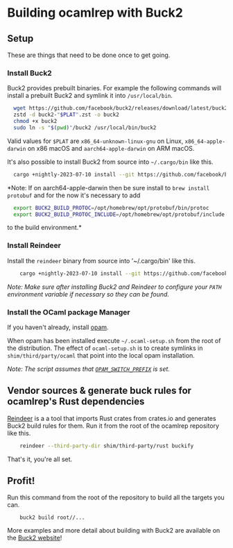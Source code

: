 # Building ocamlrep with Buck2

## Setup

These are things that need to be done once to get going.

### Install Buck2

Buck2 provides prebuilt binaries. For example the following commands will install a prebuilt Buck2 and symlink it into `/usr/local/bin`.
```bash
  wget https://github.com/facebook/buck2/releases/download/latest/buck2-"$PLAT".zst
  zstd -d buck2-"$PLAT".zst -o buck2
  chmod +x buck2
  sudo ln -s "$(pwd)"/buck2 /usr/local/bin/buck2
```
Valid values for `$PLAT` are `x86_64-unknown-linux-gnu` on Linux, `x86_64-apple-darwin` on x86 macOS and `aarch64-apple-darwin` on ARM macOS.

It's also possible to install Buck2 from source into `~/.cargo/bin` like this.
```bash
  cargo +nightly-2023-07-10 install --git https://github.com/facebook/buck2.git buck2
```
*Note: If on aarch64-apple-darwin then be sure install to `brew install protobuf` and for the now it's necessary to add
```bash
  export BUCK2_BUILD_PROTOC=/opt/homebrew/opt/protobuf/bin/protoc
  export BUCK2_BUILD_PROTOC_INCLUDE=/opt/homebrew/opt/protobuf/include
```
to the build environment.*

### Install Reindeer

Install the `reindeer` binary from source into '~/.cargo/bin' like this.
```bash
    cargo +nightly-2023-07-10 install --git https://github.com/facebookincubator/reindeer.git reindeer
```

*Note: Make sure after installing Buck2 and Reindeer to configure your `PATH` environment variable if necessary so they can be found.*

### Install the OCaml package Manager

If you haven't already, install [opam](https://opam.ocaml.org/).

When opam has been installed execute `~/.ocaml-setup.sh` from the root of the distribution. The effect of `ocaml-setup.sh` is to create symlinks in `shim/third/party/ocaml` that point into the local opam installation.

*Note: The script assumes that [`OPAM_SWITCH_PREFIX`](https://opam.ocaml.org/doc/Manual.html#Switches) is set.*

## Vendor sources & generate buck rules for ocamlrep's Rust dependencies

[Reindeer](https://github.com/facebookincubator/reindeer) is a a tool that imports Rust crates from crates.io and generates Buck2 build rules for them. Run it from the root of the ocamlrep repository like this.
```bash
    reindeer --third-party-dir shim/third-party/rust buckify
```

That's it, you're all set.

## Profit!

Run this command from the root of the repository to build all the targets you can.
```
    buck2 build root//...
```

More examples and more detail about building with Buck2 are available on the [Buck2 website](https://buck2.build/)!
